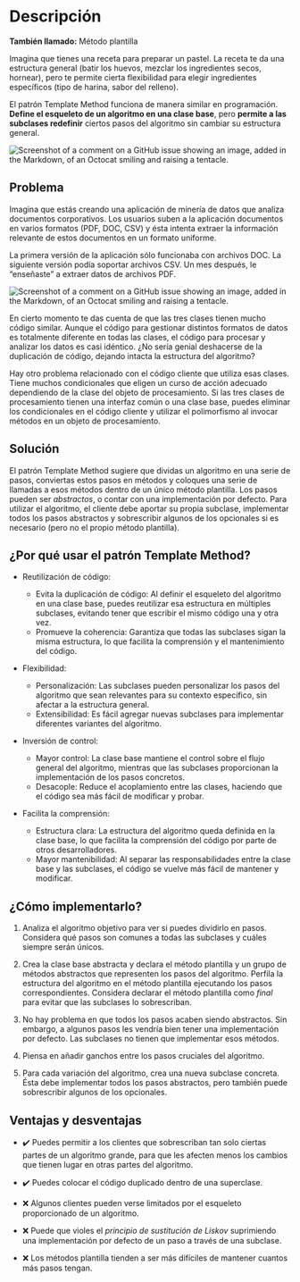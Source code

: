 # Descripción

**También llamado:** Método plantilla

Imagina que tienes una receta para preparar un pastel. La receta te da una estructura general (batir los huevos, mezclar los ingredientes secos, hornear), pero te permite cierta flexibilidad para elegir ingredientes específicos (tipo de harina, sabor del relleno).

El patrón Template Method funciona de manera similar en programación. **Define el esqueleto de un algoritmo en una clase base**, pero **permite a las subclases redefinir** ciertos pasos del algoritmo sin cambiar su estructura general.

![Screenshot of a comment on a GitHub issue showing an image, added in the Markdown, of an Octocat smiling and raising a tentacle.](https://refactoring.guru/images/patterns/content/template-method/template-method.png)

## Problema

Imagina que estás creando una aplicación de minería de datos que analiza documentos corporativos. Los usuarios suben a la aplicación documentos en varios formatos (PDF, DOC, CSV) y ésta intenta extraer la información relevante de estos documentos en un formato uniforme.

La primera versión de la aplicación sólo funcionaba con archivos DOC. La siguiente versión podía soportar archivos CSV. Un mes después, le “enseñaste” a extraer datos de archivos PDF.

![Screenshot of a comment on a GitHub issue showing an image, added in the Markdown, of an Octocat smiling and raising a tentacle.](https://refactoring.guru/images/patterns/diagrams/template-method/problem.png)

En cierto momento te das cuenta de que las tres clases tienen mucho código similar. Aunque el código para gestionar distintos formatos de datos es totalmente diferente en todas las clases, el código para procesar y analizar los datos es casi idéntico. ¿No sería genial deshacerse de la duplicación de código, dejando intacta la estructura del algoritmo?

Hay otro problema relacionado con el código cliente que utiliza esas clases. Tiene muchos condicionales que eligen un curso de acción adecuado dependiendo de la clase del objeto de procesamiento. Si las tres clases de procesamiento tienen una interfaz común o una clase base, puedes eliminar los condicionales en el código cliente y utilizar el polimorfismo al invocar métodos en un objeto de procesamiento.

## Solución

El patrón Template Method sugiere que dividas un algoritmo en una serie de pasos, conviertas estos pasos en métodos y coloques una serie de llamadas a esos métodos dentro de un único método plantilla. Los pasos pueden ser _abstractos_, o contar con una implementación por defecto. Para utilizar el algoritmo, el cliente debe aportar su propia subclase, implementar todos los pasos abstractos y sobrescribir algunos de los opcionales si es necesario (pero no el propio método plantilla).

## ¿Por qué usar el patrón Template Method?

- Reutilización de código:

    - Evita la duplicación de código: Al definir el esqueleto del algoritmo en una clase base, puedes reutilizar esa estructura en múltiples subclases, evitando tener que escribir el mismo código una y otra vez.
    - Promueve la coherencia: Garantiza que todas las subclases sigan la misma estructura, lo que facilita la comprensión y el mantenimiento del código.

- Flexibilidad:

    - Personalización: Las subclases pueden personalizar los pasos del algoritmo que sean relevantes para su contexto específico, sin afectar a la estructura general.
    - Extensibilidad: Es fácil agregar nuevas subclases para implementar diferentes variantes del algoritmo.

- Inversión de control:

    - Mayor control: La clase base mantiene el control sobre el flujo general del algoritmo, mientras que las subclases proporcionan la implementación de los pasos concretos.
    - Desacople: Reduce el acoplamiento entre las clases, haciendo que el código sea más fácil de modificar y probar.

- Facilita la comprensión:

    - Estructura clara: La estructura del algoritmo queda definida en la clase base, lo que facilita la comprensión del código por parte de otros desarrolladores.
    - Mayor mantenibilidad: Al separar las responsabilidades entre la clase base y las subclases, el código se vuelve más fácil de mantener y modificar.

## ¿Cómo implementarlo?

1. Analiza el algoritmo objetivo para ver si puedes dividirlo en pasos. Considera qué pasos son comunes a todas las subclases y cuáles siempre serán únicos.

2. Crea la clase base abstracta y declara el método plantilla y un grupo de métodos abstractos que representen los pasos del algoritmo. Perfila la estructura del algoritmo en el método plantilla ejecutando los pasos correspondientes. Considera declarar el método plantilla como _final_ para evitar que las subclases lo sobrescriban.

3. No hay problema en que todos los pasos acaben siendo abstractos. Sin embargo, a algunos pasos les vendría bien tener una implementación por defecto. Las subclases no tienen que implementar esos métodos.

4. Piensa en añadir ganchos entre los pasos cruciales del algoritmo.

5. Para cada variación del algoritmo, crea una nueva subclase concreta. Ésta debe implementar todos los pasos abstractos, pero también puede sobrescribir algunos de los opcionales.

## Ventajas y desventajas
- ✔️ Puedes permitir a los clientes que sobrescriban tan solo ciertas partes de un algoritmo grande, para que les afecten menos los cambios que tienen lugar en otras partes del algoritmo.

- ✔️ Puedes colocar el código duplicado dentro de una superclase.

- ❌ Algunos clientes pueden verse limitados por el esqueleto proporcionado de un algoritmo.

- ❌ Puede que violes el _principio de sustitución de Liskov_ suprimiendo una implementación por defecto de un paso a través de una subclase.

- ❌ Los métodos plantilla tienden a ser más difíciles de mantener cuantos más pasos tengan.